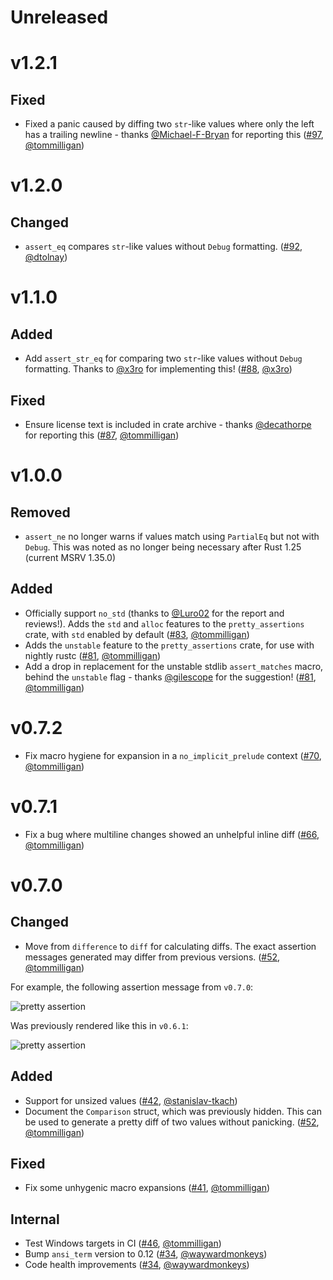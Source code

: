 # Unreleased

# v1.2.1

## Fixed

- Fixed a panic caused by diffing two `str`-like values where only the left has a trailing newline - thanks [@Michael-F-Bryan](https://github.com/Michael-F-Bryan) for reporting this ([#97](https://github.com/colin-kiegel/rust-pretty-assertions/pull/97), [@tommilligan](https://github.com/tommilligan))

# v1.2.0

## Changed

- `assert_eq` compares `str`-like values without `Debug` formatting. ([#92](https://github.com/colin-kiegel/rust-pretty-assertions/pull/92), [@dtolnay](https://github.com/dtolnay))

# v1.1.0

## Added

- Add `assert_str_eq` for comparing two `str`-like values without `Debug` formatting. Thanks to [@x3ro](https://github.com/x3ro) for implementing this! ([#88](https://github.com/colin-kiegel/rust-pretty-assertions/pull/88), [@x3ro](https://github.com/x3ro))

## Fixed

- Ensure license text is included in crate archive - thanks [@decathorpe](https://github.com/decathorpe) for reporting this ([#87](https://github.com/colin-kiegel/rust-pretty-assertions/pull/87), [@tommilligan](https://github.com/tommilligan))

# v1.0.0

## Removed

- `assert_ne` no longer warns if values match using `PartialEq` but not with `Debug`. This was noted as no longer being necessary after Rust 1.25 (current MSRV 1.35.0)

## Added

- Officially support `no_std` (thanks to [@Luro02](https://github.com/Luro02) for the report and reviews!). Adds the `std` and `alloc` features to the `pretty_assertions` crate, with `std` enabled by default ([#83](https://github.com/colin-kiegel/rust-pretty-assertions/pull/83), [@tommilligan](https://github.com/tommilligan))
- Adds the `unstable` feature to the `pretty_assertions` crate, for use with nightly rustc ([#81](https://github.com/colin-kiegel/rust-pretty-assertions/pull/81), [@tommilligan](https://github.com/tommilligan))
- Add a drop in replacement for the unstable stdlib `assert_matches` macro, behind the `unstable` flag - thanks [@gilescope](https://github.com/gilescope) for the suggestion! ([#81](https://github.com/colin-kiegel/rust-pretty-assertions/issues/81), [@tommilligan](https://github.com/tommilligan))

# v0.7.2

- Fix macro hygiene for expansion in a `no_implicit_prelude` context ([#70](https://github.com/colin-kiegel/rust-pretty-assertions/issues/70), [@tommilligan](https://github.com/tommilligan))

# v0.7.1

- Fix a bug where multiline changes showed an unhelpful inline diff ([#66](https://github.com/colin-kiegel/rust-pretty-assertions/issues/66), [@tommilligan](https://github.com/tommilligan))

# v0.7.0

## Changed

- Move from `difference` to `diff` for calculating diffs. The exact assertion messages generated may differ from previous versions. ([#52](https://github.com/colin-kiegel/rust-pretty-assertions/issues/52), [@tommilligan](https://github.com/tommilligan))

For example, the following assertion message from `v0.7.0`:

![pretty assertion](https://raw.githubusercontent.com/colin-kiegel/rust-pretty-assertions/2d2357ff56d22c51a86b2f1cfe6efcee9f5a8081/examples/pretty_assertion.png)

Was previously rendered like this in `v0.6.1`:

![pretty assertion](https://raw.githubusercontent.com/colin-kiegel/rust-pretty-assertions/2d2357ff56d22c51a86b2f1cfe6efcee9f5a8081/examples/pretty_assertion_v0_6_1.png)

## Added

- Support for unsized values ([#42](https://github.com/colin-kiegel/rust-pretty-assertions/issues/42), [@stanislav-tkach](https://github.com/stanislav-tkach))
- Document the `Comparison` struct, which was previously hidden. This can be used to generate a pretty diff of two values without panicking. ([#52](https://github.com/colin-kiegel/rust-pretty-assertions/issues/52), [@tommilligan](https://github.com/tommilligan))

## Fixed

- Fix some unhygenic macro expansions ([#41](https://github.com/colin-kiegel/rust-pretty-assertions/issues/41), [@tommilligan](https://github.com/tommilligan))

## Internal

- Test Windows targets in CI ([#46](https://github.com/colin-kiegel/rust-pretty-assertions/issues/46), [@tommilligan](https://github.com/tommilligan))
- Bump `ansi_term` version to 0.12 ([#34](https://github.com/colin-kiegel/rust-pretty-assertions/issues/34), [@waywardmonkeys](https://github.com/waywardmonkeys))
- Code health improvements ([#34](https://github.com/colin-kiegel/rust-pretty-assertions/issues/34), [@waywardmonkeys](https://github.com/waywardmonkeys))

